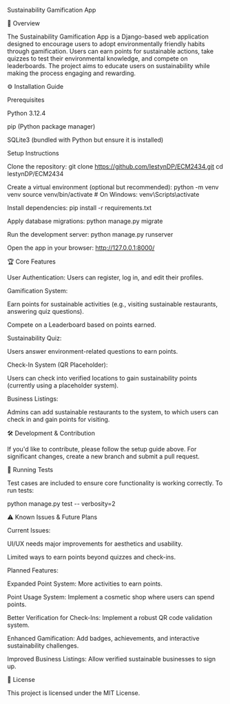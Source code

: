 Sustainability Gamification App

📌 Overview

The Sustainability Gamification App is a Django-based web application designed to encourage users to adopt environmentally friendly habits through gamification. Users can earn points for sustainable actions, take quizzes to test their environmental knowledge, and compete on leaderboards. The project aims to educate users on sustainability while making the process engaging and rewarding.

⚙️ Installation Guide

Prerequisites

Python 3.12.4

pip (Python package manager)

SQLite3 (bundled with Python but ensure it is installed)

Setup Instructions

Clone the repository:
git clone https://github.com/IestynDP/ECM2434.git
cd IestynDP/ECM2434

Create a virtual environment (optional but recommended):
python -m venv venv
source venv/bin/activate  # On Windows: venv\Scripts\activate

Install dependencies:
pip install -r requirements.txt

Apply database migrations:
python manage.py migrate

Run the development server:
python manage.py runserver

Open the app in your browser:
http://127.0.0.1:8000/

🏆 Core Features

User Authentication: Users can register, log in, and edit their profiles.

Gamification System:

Earn points for sustainable activities (e.g., visiting sustainable restaurants, answering quiz questions).

Compete on a Leaderboard based on points earned.

Sustainability Quiz:

Users answer environment-related questions to earn points.

Check-In System (QR Placeholder):

Users can check into verified locations to gain sustainability points (currently using a placeholder system).

Business Listings:

Admins can add sustainable restaurants to the system, to which users can check in and gain points for visiting.

🛠 Development & Contribution

If you'd like to contribute, please follow the setup guide above. For significant changes, create a new branch and submit a pull request.

🧪 Running Tests

Test cases are included to ensure core functionality is working correctly.
To run tests:

python manage.py test -- verbosity=2

⚠️ Known Issues & Future Plans

Current Issues:

UI/UX needs major improvements for aesthetics and usability.

Limited ways to earn points beyond quizzes and check-ins.

Planned Features:

Expanded Point System: More activities to earn points.

Point Usage System: Implement a cosmetic shop where users can spend points.

Better Verification for Check-Ins: Implement a robust QR code validation system.

Enhanced Gamification: Add badges, achievements, and interactive sustainability challenges.

Improved Business Listings: Allow verified sustainable businesses to sign up.

📜 License

This project is licensed under the MIT License.